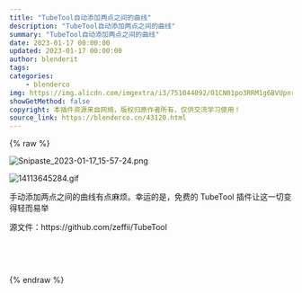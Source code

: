 ```yaml
---
title: "TubeTool自动添加两点之间的曲线"
description: "TubeTool自动添加两点之间的曲线"
summary: "TubeTool自动添加两点之间的曲线"
date: 2023-01-17 00:00:00
updated: 2023-01-17 00:00:00
author: blenderit
tags: 
categories:
    - blenderco
img: https://img.alicdn.com/imgextra/i3/751044092/O1CN01po3RRM1g6BVUpnrsa_!!751044092.png
showGetMethod: false
copyright: 本插件资源来自网络，版权归原作者所有，仅供交流学习使用！
source_link: https://blenderco.cn/43120.html
---
```


{% raw %}
<p><img src="https://img.alicdn.com/imgextra/i3/751044092/O1CN01po3RRM1g6BVUpnrsa_!!751044092.png" alt="Snipaste_2023-01-17_15-57-24.png"></p><p><img src="https://img.alicdn.com/imgextra/i3/751044092/O1CN01IUp0Cj1g6BVcLBFF9_!!751044092.gif" alt="14113645284.gif"></p><p>手动添加两点之间的曲线有点麻烦。幸运的是，免费的 TubeTool 插件让这一切变得轻而易举</p><p>源文件：https://github.com/zeffii/TubeTool</p><p> </p><p> </p>
<div style="display: none">blenderco</div>
{% endraw %}